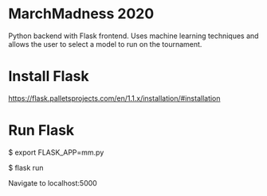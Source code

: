# MarchMadness 2020

Python backend with Flask frontend. Uses machine learning techniques and allows the user to select a model to run on the tournament. 

# Install Flask
https://flask.palletsprojects.com/en/1.1.x/installation/#installation

# Run Flask
$ export FLASK_APP=mm.py

$ flask run

Navigate to localhost:5000

